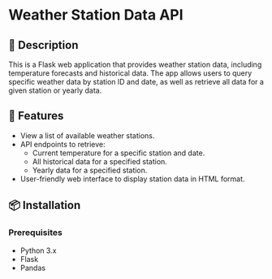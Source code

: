 # Weather Station Data API

## 📖 Description
This is a Flask web application that provides weather station data, including temperature forecasts and historical data. The app allows users to query specific weather data by station ID and date, as well as retrieve all data for a given station or yearly data.

## 🚀 Features
- View a list of available weather stations.
- API endpoints to retrieve:
  - Current temperature for a specific station and date.
  - All historical data for a specified station.
  - Yearly data for a specified station.
- User-friendly web interface to display station data in HTML format.

## 📦 Installation

### Prerequisites
- Python 3.x
- Flask
- Pandas


